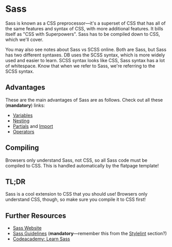 # Sass
Sass is known as a CSS preprocessor—it's a superset of CSS that has all of the same features and syntax of CSS, with more additional features. It bills itself as "CSS with Superpowers". Sass has to be compiled down to CSS, which we'll cover.

You may also see notes about Sass vs SCSS online. Both are Sass, but Sass has two different syntaxes. DB uses the SCSS syntax, which is more widely used and easier to learn. SCSS syntax looks like CSS, Sass syntax has a lot of whitespace. Know that when we refer to Sass, we're referring to the SCSS syntax.

## Advantages
These are the main advantages of Sass are as follows. Check out all these (**mandatory**) links:
- [Variables](http://sass-lang.com/guide#topic-2)
- [Nesting](http://sass-lang.com/guide#topic-3)
- [Partials](http://sass-lang.com/guide#topic-4) and [Import](http://sass-lang.com/guide#topic-5)
- [Operators](http://sass-lang.com/guide#topic-8)

## Compiling
Browsers only understand Sass, not CSS, so all Sass code must be compiled to CSS. This is handled automatically by the flatpage template!

## TL;DR
Sass is a cool extension to CSS that you should use! Browsers only understand CSS, though, so make sure you compile it to CSS first!

## Further Resources
- [Sass Website](http://sass-lang.com)
- [Sass Guidelines](https://sass-guidelin.es) (**mandatory**—remember this from the [Stylelint](stylelint.md) section?)
- [Codeacademy: Learn Sass](https://www.codecademy.com/learn/learn-sass)
